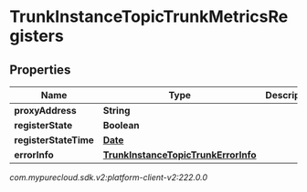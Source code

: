 # TrunkInstanceTopicTrunkMetricsRegisters


## Properties

| Name | Type | Description | Notes |
| ------------ | ------------- | ------------- | ------------- |
| **proxyAddress** | **String** |  |  [optional] |
| **registerState** | **Boolean** |  |  [optional] |
| **registerStateTime** | [**Date**](Date) |  |  [optional] |
| **errorInfo** | [**TrunkInstanceTopicTrunkErrorInfo**](TrunkInstanceTopicTrunkErrorInfo) |  |  [optional] |




_com.mypurecloud.sdk.v2:platform-client-v2:222.0.0_
